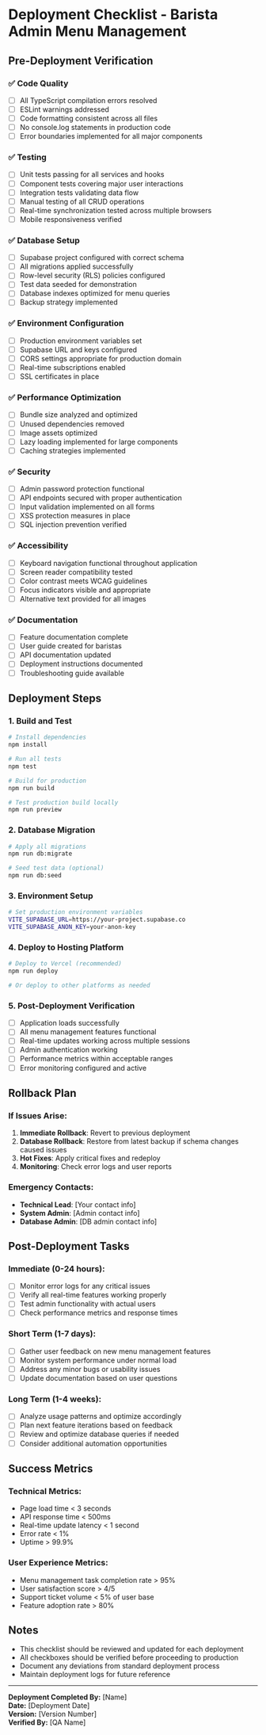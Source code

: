 # Deployment Checklist - Barista Admin Menu Management

## Pre-Deployment Verification

### ✅ Code Quality
- [ ] All TypeScript compilation errors resolved
- [ ] ESLint warnings addressed
- [ ] Code formatting consistent across all files
- [ ] No console.log statements in production code
- [ ] Error boundaries implemented for all major components

### ✅ Testing
- [ ] Unit tests passing for all services and hooks
- [ ] Component tests covering major user interactions
- [ ] Integration tests validating data flow
- [ ] Manual testing of all CRUD operations
- [ ] Real-time synchronization tested across multiple browsers
- [ ] Mobile responsiveness verified

### ✅ Database Setup
- [ ] Supabase project configured with correct schema
- [ ] All migrations applied successfully
- [ ] Row-level security (RLS) policies configured
- [ ] Test data seeded for demonstration
- [ ] Database indexes optimized for menu queries
- [ ] Backup strategy implemented

### ✅ Environment Configuration
- [ ] Production environment variables set
- [ ] Supabase URL and keys configured
- [ ] CORS settings appropriate for production domain
- [ ] Real-time subscriptions enabled
- [ ] SSL certificates in place

### ✅ Performance Optimization
- [ ] Bundle size analyzed and optimized
- [ ] Unused dependencies removed
- [ ] Image assets optimized
- [ ] Lazy loading implemented for large components
- [ ] Caching strategies implemented

### ✅ Security
- [ ] Admin password protection functional
- [ ] API endpoints secured with proper authentication
- [ ] Input validation implemented on all forms
- [ ] XSS protection measures in place
- [ ] SQL injection prevention verified

### ✅ Accessibility
- [ ] Keyboard navigation functional throughout application
- [ ] Screen reader compatibility tested
- [ ] Color contrast meets WCAG guidelines
- [ ] Focus indicators visible and appropriate
- [ ] Alternative text provided for all images

### ✅ Documentation
- [ ] Feature documentation complete
- [ ] User guide created for baristas
- [ ] API documentation updated
- [ ] Deployment instructions documented
- [ ] Troubleshooting guide available

## Deployment Steps

### 1. Build and Test
```bash
# Install dependencies
npm install

# Run all tests
npm test

# Build for production
npm run build

# Test production build locally
npm run preview
```

### 2. Database Migration
```bash
# Apply all migrations
npm run db:migrate

# Seed test data (optional)
npm run db:seed
```

### 3. Environment Setup
```bash
# Set production environment variables
VITE_SUPABASE_URL=https://your-project.supabase.co
VITE_SUPABASE_ANON_KEY=your-anon-key
```

### 4. Deploy to Hosting Platform
```bash
# Deploy to Vercel (recommended)
npm run deploy

# Or deploy to other platforms as needed
```

### 5. Post-Deployment Verification
- [ ] Application loads successfully
- [ ] All menu management features functional
- [ ] Real-time updates working across multiple sessions
- [ ] Admin authentication working
- [ ] Performance metrics within acceptable ranges
- [ ] Error monitoring configured and active

## Rollback Plan

### If Issues Arise:
1. **Immediate Rollback**: Revert to previous deployment
2. **Database Rollback**: Restore from latest backup if schema changes caused issues
3. **Hot Fixes**: Apply critical fixes and redeploy
4. **Monitoring**: Check error logs and user reports

### Emergency Contacts:
- **Technical Lead**: [Your contact info]
- **System Admin**: [Admin contact info]
- **Database Admin**: [DB admin contact info]

## Post-Deployment Tasks

### Immediate (0-24 hours):
- [ ] Monitor error logs for any critical issues
- [ ] Verify all real-time features working properly
- [ ] Test admin functionality with actual users
- [ ] Check performance metrics and response times

### Short Term (1-7 days):
- [ ] Gather user feedback on new menu management features
- [ ] Monitor system performance under normal load
- [ ] Address any minor bugs or usability issues
- [ ] Update documentation based on user questions

### Long Term (1-4 weeks):
- [ ] Analyze usage patterns and optimize accordingly
- [ ] Plan next feature iterations based on feedback
- [ ] Review and optimize database queries if needed
- [ ] Consider additional automation opportunities

## Success Metrics

### Technical Metrics:
- Page load time < 3 seconds
- API response time < 500ms
- Real-time update latency < 1 second
- Error rate < 1%
- Uptime > 99.9%

### User Experience Metrics:
- Menu management task completion rate > 95%
- User satisfaction score > 4/5
- Support ticket volume < 5% of user base
- Feature adoption rate > 80%

## Notes

- This checklist should be reviewed and updated for each deployment
- All checkboxes should be verified before proceeding to production
- Document any deviations from standard deployment process
- Maintain deployment logs for future reference

---

**Deployment Completed By:** [Name]  
**Date:** [Deployment Date]  
**Version:** [Version Number]  
**Verified By:** [QA Name]